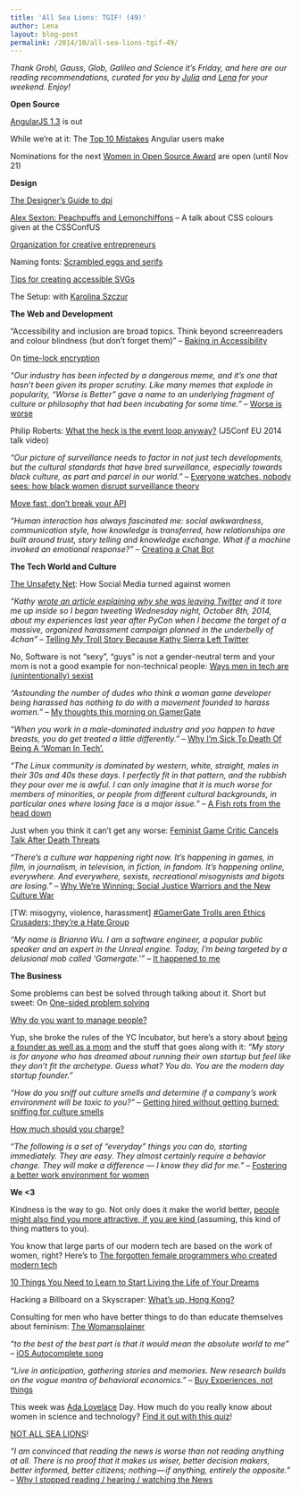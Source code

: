 ```yaml
---
title: 'All Sea Lions: TGIF! (49)'
author: Lena
layout: blog-post
permalink: /2014/10/all-sea-lions-tgif-49/
---
```

<p>
  <em>Thank Grohl, Gauss, Glob, Galileo and Science it’s Friday, and here are our reading recommendations, curated for you by <a href="http://twitter.com/juschm">Julia</a> and <a href="http://twitter.com/lrnrd">Lena</a> for your weekend. Enjoy!</em>
</p>

**Open Source**

<p>
  <a href="http://angularjs.blogspot.de/2014/10/angularjs-130-superluminal-nudge.html?m=1">AngularJS 1.3</a> is out
</p>

<p>
  While we&#8217;re at it: The <a href="http://www.airpair.com/angularjs/posts/top-10-mistakes-angularjs-developers-make">Top 10 Mistakes</a> Angular users make
</p>

<p>
  Nominations for the next <a href="http://www.redhat.com/en/about/women-in-open-source">Women in Open Source Award</a> are open (until Nov 21)
</p>

**Design**

<p>
  <a href="http://sebastien-gabriel.com/designers-guide-to-dpi/">The Designer&#8217;s Guide to dpi</a>
</p>

<p>
  <a href="https://www.youtube.com/watch?v=HmStJQzclHc">Alex Sexton: Peachpuffs and Lemonchiffons</a> &#8211; A talk about CSS colours given at the CSSConfUS
</p>

<p>
  <a href="http://www.braidcreative.com/blog/organization-for-creative-entrepreneurs">Organization for creative entrepreneurs</a>
</p>

<p>
  Naming fonts: <a href="http://www.frerejones.com/blog/scrambled-eggs-and-serifs/">Scrambled eggs and serifs</a>
</p>

<p>
  <a href="http://www.sitepoint.com/tips-accessible-svg/">Tips for creating accessible SVGs</a>
</p>

<p>
  The Setup: with <a href="http://karolina.szczur.usesthis.com/">Karolina Szczur</a>
</p>

**The Web and Development**

<p>
  &#8220;Accessibility and inclusion are broad topics. Think beyond screenreaders and colour blindness (but don&#8217;t forget them)&#8221; &#8211; <a href="http://blog.geekmanager.co.uk/2014/10/10/baking-accessibility-in-fronteers-2014/">Baking in Accessibility</a>
</p>

<p>
  On <a href="http://www.gwern.net/Self-decrypting%20files">time-lock encryption</a>
</p>

<p>
  <em>&#8220;Our industry has been infected by a dangerous meme, and it’s one that hasn’t been given its proper scrutiny. Like many memes that explode in popularity, “Worse is Better” gave a name to an underlying fragment of culture or philosophy that had been incubating for some time.&#8221; – </em><a href="http://pchiusano.github.io/2014-10-13/worseisworse.html">Worse is worse</a><em><br /> </em>
</p>

<p>
  Philip Roberts: <a href="https://www.youtube.com/watch?v=8aGhZQkoFbQ">What the heck is the event loop anyway?</a> (JSConf EU 2014 talk video)
</p>

<p>
  <em>&#8220;Our picture of surveillance needs to factor in not just tech developments, but the cultural standards that have bred surveillance, especially towards black culture, as part and parcel in our world.&#8221; – </em><a href="http://modelviewculture.com/pieces/everyone-watches-nobody-sees-how-black-women-disrupt-surveillance-theory">Everyone watches, nobody sees: how black women disrupt surveillance theory</a>
</p>

<p>
  <a href="http://amberonrails.com/move-fast-dont-break-your-api/">Move fast, don&#8217;t break your API</a>
</p>

<p>
  <em>&#8220;Human interaction has always fascinated me: social awkwardness, communication style, how knowledge is transferred, how relationships are built around trust, story telling and knowledge exchange. What if a machine invoked an emotional response?&#8221;</em> – <a href="https://medium.com/@rob_ellis/creating-a-chat-bot-42861e6a2acd">Creating a Chat Bot</a>
</p>

**The Tech World and Culture**

<p>
  <a href="http://www.theatlantic.com/technology/archive/2014/10/the-unsafety-net-how-social-media-turned-against-women/381261/">The Unsafety Net</a>: How Social Media turned against women
</p>

<p>
  <em>&#8220;Kathy <a href="http://seriouspony.com/trouble-at-the-koolaid-point">wrote an article explaining why she was leaving Twitter</a> and it tore me up inside so I began tweeting Wednesday night, October 8th, 2014, about my experiences last year after PyCon when I became the target of a massive, organized harassment campaign planned in the underbelly of 4chan&#8221; </em>– <a href="https://storify.com/adriarichards/telling-my-troll-story-because-kathy-sierra-left-t">Telling My Troll Story Because Kathy Sierra Left Twitter</a>
</p>

<p>
  No, Software is not &#8220;sexy&#8221;, &#8220;guys&#8221; is not a gender-neutral term and your mom is not a good example for non-technical people: <a href="http://notapattern.net/2014/10/14/ways-men-in-tech-are-unintentionally-sexist/">Ways men in tech are (unintentionally) sexist</a>
</p>

<p>
  <em>&#8220;Astounding the number of dudes who think a woman game developer being harassed has nothing to do with a movement founded to harass women.&#8221; – </em><a href="http://whatever.scalzi.com/2014/10/11/my-thoughts-this-morning-on-gamergate/">My thoughts this morning on GamerGate</a>
</p>

<p>
  <em>&#8220;When you work in a male-dominated industry and you happen to have breasts, you do get treated a little differently.&#8221; –</em> <a href="https://medium.com/@nikkidurkin99/why-im-sick-to-death-of-being-a-woman-in-tech-5a38e8b77e59">Why I’m Sick To Death Of Being A ‘Woman In Tech’. </a>
</p>

<p>
  <em>&#8220;<span class="gG2Vjf" data-itemid="z13rdjryqyn1xlt3522sxpugoz3gujbhh04">The Linux community is dominated by western, white, straight, males in their 30s and 40s these days. I perfectly fit in that pattern, and the rubbish they pour over me is awful. I can only imagine that it is much worse for members of minorities, or people from different cultural backgrounds, in particular ones where losing face is a major issue.</span>&#8221; – </em><a href="https://plus.google.com/app/basic/stream/z13rdjryqyn1xlt3522sxpugoz3gujbhh04">A Fish rots from the head down</a>
</p>

<p>
  Just when you think it can&#8217;t get any worse: <a href="http://mashable.com/2014/10/15/anita-sarkeesian-cancels-talk-threats/">Feminist Game Critic Cancels Talk After Death Threats</a>
</p>

<p class="entry-title">
  <em>&#8220;There’s a culture war happening right now. It’s happening in games, in film, in journalism, in television, in fiction, in fandom. It’s happening online, everywhere. And everywhere, sexists, recreational misogynists and bigots are losing.&#8221; – </em><a href="http://laurie-penny.com/why-were-winning-social-justice-warriors-and-the-new-culture-war/">Why We’re Winning: Social Justice Warriors and the New Culture War</a>
</p>

<p>
  [TW: misogyny, violence, harassment] <a href="http://jezebel.com/gamergate-trolls-arent-ethics-crusaders-theyre-a-hate-1644984010/+laceydonohue">#GamerGate Trolls aren Ethics Crusaders; they&#8217;re a Hate Group</a>
</p>

<p>
  <em>&#8220;My name is Brianna Wu. I am a software engineer, a popular public speaker and an expert in the Unreal engine. Today, I’m being targeted by a delusional mob called &#8216;Gamergate.'&#8221;</em> – <a href="http://www.xojane.com/it-happened-to-me/brianna-wu-gamergate">It happened to me</a>
</p>

**The Business**

<p>
  Some problems can best be solved through talking about it. Short but sweet: On <a href="https://the-pastry-box-project.net/steph-hay/2014-october-11">One-sided problem solving</a>
</p>

<p>
  <a href="http://fractio.nl/2014/10/03/why-do-you-want-to-lead-people/">Why do you want to manage people?</a>
</p>

<p>
  Yup, she broke the rules of the YC Incubator, but here&#8217;s a story about <a href="https://medium.com/@susanjohnson/hi-im-a-mom-and-a-start-up-founder-my-yc-story-3b8c8650ae95">being a founder as well as a mom</a> and the stuff that goes along with it: <em>&#8220;My story is for anyone who has dreamed about running their own startup but feel like they don’t fit the archetype. Guess what? You do. You are the modern day startup founder.&#8221;</em>
</p>

<p>
  <em>&#8220;How do you sniff out culture smells and determine if a company’s work environment will be toxic to you?&#8221; – </em><a href="http://feministy.io/getting-hired-without-getting-burned">Getting hired without getting burned: sniffing for culture smells</a>
</p>

<p>
  <a href="http://thenuschool.com/how-much/#/start">How much should you charge?</a>
</p>

<p>
  <em>&#8220;The following is a set of “everyday” things you can do, starting immediately. They are easy. They almost certainly require a behavior change. They will make a difference — I know they did for me.&#8221; – </em><a href="http://recode.net/2014/10/10/fostering-a-better-work-environment-for-women/">Fostering a better work environment for women</a>
</p>

**We <3**

<p>
  Kindness is the way to go. Not only does it make the world better, <a href="http://blogs.scientificamerican.com/beautiful-minds/2014/10/09/is-kindness-physically-attractive/">people might also find you more attractive, if you are kind </a> (assuming, this kind of thing matters to you).
</p>

<p>
  You know that large parts of our modern tech are based on the work of women, right? Here&#8217;s to <a href="http://www.npr.org/blogs/alltechconsidered/2014/10/06/345799830/the-forgotten-female-programmers-who-created-modern-tech?sc=tw">The forgotten female programmers who created modern tech</a>
</p>

<p>
  <a href="&quot;http://greaseandglamour.com/2014/10/10-things-you-need-to-learn-to-start-living-the-life-of-your-dreams/">10 Things You Need to Learn to Start Living the Life of Your Dreams</a>
</p>

<p>
  Hacking a Billboard on a Skyscraper: <a href="https://www.youtube.com/watch?v=jJkuCzgg7fo">What&#8217;s up, Hong Kong?</a>
</p>

<p>
  Consulting for men who have better things to do than educate themselves about feminism: <a href="http://thewomansplainer.com/">The Womansplainer</a>
</p>

<p>
  <em>&#8220;to the best of the best part is that it would mean the absolute world to me&#8221;</em> – <a href="https://www.youtube.com/watch?feature=player_embedded&v=M8MJFrdfGe0">iOS Autocomplete song</a>
</p>

<p>
  <em>&#8220;Live in anticipation, gathering stories and memories. New research builds on the vogue mantra of behavioral economics.&#8221; – </em><a href="http://www.theatlantic.com/business/archive/2014/10/buy-experiences/381132/">Buy Experiences, not things</a>
</p>

<p>
  This week was <a href="http://de.wikipedia.org/wiki/Ada_Lovelace">Ada Lovelace</a> Day. How much do you really know about women in science and technology? <a href="http://www.theguardian.com/higher-education-network/blog/quiz/2014/oct/14/professional-development-academics">Find it out with this quiz</a>!
</p>

<p>
  <a href="https://twitter.com/mm/status/517356319313895425/photo/1">NOT ALL SEA LIONS</a>!
</p>

<p>
  <em>&#8220;I am convinced that reading the news is worse than not reading anything at all. There is no proof that it makes us wiser, better decision makers, better informed, better citizens; nothing — if anything, entirely the opposite.&#8221; – </em><a href="https://medium.com/@thehandsomepig/why-i-stopped-reading-hearing-watching-the-news-2e1b62d75c7d">Why I stopped reading / hearing / watching the News</a>
</p>
